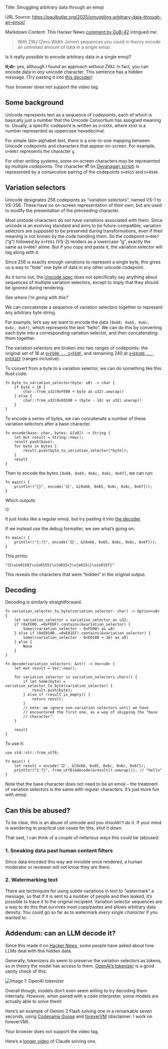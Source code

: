 Title: Smuggling arbitrary data through an emoji

URL Source: https://paulbutler.org/2025/smuggling-arbitrary-data-through-an-emoji/

Markdown Content:
This Hacker News [comment by GuB-42](https://news.ycombinator.com/item?id=42823876) intrigued me:

> With ZWJ (Zero Width Joiner) sequences you could in theory encode an unlimited amount of data in a single emoji.

Is it really possible to encode arbitrary data in a single emoji?

**tl;dr:** yes, although I found an approach without ZWJ. In fact, you can encode data in _any_ unicode character. This sentence has a hidden message󠅟󠅘󠄐󠅝󠅩󠄜󠄐󠅩󠅟󠅥󠄐󠅖󠅟󠅥󠅞󠅔󠄐󠅤󠅘󠅕󠄐󠅘󠅙󠅔󠅔󠅕󠅞󠄐󠅝󠅕󠅣󠅣󠅑󠅗󠅕󠄐󠅙󠅞󠄐󠅤󠅘󠅕󠄐󠅤󠅕󠅨󠅤󠄑. (Try pasting it into [this decoder](https://emoji.paulbutler.org/?mode=decode))

 Your browser does not support the video tag.

Some background
---------------

Unicode represents text as a sequence of _codepoints_, each of which is basically just a number that the Unicode Consortium has assigned meaning to. Usually, a specific codepoint is written as `U+XXXX`, where `XXXX` is a number represented as uppercase hexadecimal.

For simple latin-alphabet text, there is a one-to-one mapping between Unicode codepoints and characters that appear on-screen. For example, `U+0067` represents the character `g`.

For other writing systems, some on-screen characters may be represented by multiple codepoints. The character की (in [Devanagari script](https://en.wikipedia.org/wiki/Devanagari)) is represented by a consecutive pairing of the codepoints `U+0915` and `U+0940`.

Variation selectors
-------------------

Unicode designates 256 codepoints as “variation selectors”, named VS-1 to VS-256. These have no on-screen representation of their own, but are used to modify the presentation of the preceeding character.

Most unicode characters do not have variations associated with them. Since unicode is an evolving standard and aims to be future-compatible, variation selectors are supposed to be preserved during transformations, even if their meaning is not known by the code handling them. So the codepoint `U+0067` (“g”) followed by `U+FE01` (VS-2) renders as a lowercase “g”, exactly the same as `U+0067` alone. But if you copy and paste it, the variation selector will tag along with it.

Since 256 is exactly enough variations to represent a single byte, this gives us a way to “hide” one byte of data in any other unicode codepoint.

As it turns out, the [Unicode spec](https://www.unicode.org/versions/Unicode16.0.0/) does not specifically say anything about sequences of multiple variation selectors, except to imply that they should be ignored during rendering.

_See where I’m going with this?_

We can concatenate a sequence of variation selectors together to represent any arbitrary byte string.

For example, let’s say we want to encode the data `[0x68, 0x65, 0x6c, 0x6c, 0x6f]`, which represents the text “hello”. We can do this by converting each byte into a corresponding variation selector, and then concatenating them together.

The variation selectors are broken into two ranges of codepoints: the original set of 16 at [`U+FE00 .. U+FE0F`](https://unicode.org/charts/nameslist/n_FE00.html), and remaining 240 at [`U+E0100 .. U+E01EF`](https://unicode.org/charts/nameslist/n_E0100.html) (ranges inclusive).

To convert from a byte to a variation selector, we can do something like this Rust code:

```
fn byte_to_variation_selector(byte: u8) -> char {
    if byte < 16 {
        char::from_u32(0xFE00 + byte as u32).unwrap()
    } else {
        char::from_u32(0xE0100 + (byte - 16) as u32).unwrap()
    }
}
```

To encode a series of bytes, we can concatenate a number of these variation selectors after a base character.

```
fn encode(base: char, bytes: &[u8]) -> String {
    let mut result = String::new();
    result.push(base);
    for byte in bytes {
        result.push(byte_to_variation_selector(*byte));
    }
    result
}
```

Then to encode the bytes `[0x68, 0x65, 0x6c, 0x6c, 0x6f]`, we can run:

```
fn main() {
    println!("{}", encode('😊', &[0x68, 0x65, 0x6c, 0x6c, 0x6f]));
}
```

Which outputs

```
😊󠅘󠅕󠅜󠅜󠅟
```

It just looks like a regular emoji, but try pasting it into [the decoder](https://emoji.paulbutler.org/?mode=decode).

If we instead use the debug formatter, we see what’s going on:

```
fn main() {
    println!("{:?}", encode('😊', &[0x68, 0x65, 0x6c, 0x6c, 0x6f]));
}
```

This prints:

```
"😊\u{e0158}\u{e0155}\u{e015c}\u{e015c}\u{e015f}"
```

This reveals the characters that were “hidden” in the original output.

Decoding
--------

Decoding is similarly straightforward.

```
fn variation_selector_to_byte(variation_selector: char) -> Option<u8> {
    let variation_selector = variation_selector as u32;
    if (0xFE00..=0xFE0F).contains(&variation_selector) {
        Some((variation_selector - 0xFE00) as u8)
    } else if (0xE0100..=0xE01EF).contains(&variation_selector) {
        Some((variation_selector - 0xE0100 + 16) as u8)
    } else {
        None
    }
}

fn decode(variation_selectors: &str) -> Vec<u8> {
    let mut result = Vec::new();
    
    for variation_selector in variation_selectors.chars() {
        if let Some(byte) = variation_selector_to_byte(variation_selector) {
            result.push(byte);
        } else if !result.is_empty() {
            return result;
        }
        // note: we ignore non-variation selectors until we have
        // encountered the first one, as a way of skipping the "base
        // character".
    }

    result
}
```

To use it:

```
use std::str::from_utf8;

fn main() {
    let result = encode('😊', &[0x68, 0x65, 0x6c, 0x6c, 0x6f]);
    println!("{:?}", from_utf8(&decode(&result)).unwrap()); // "hello"
}
```

Note that the base character does not need to be an emoji – the treatment of variation selectors is the same with regular characters. It’s just more fun with emoji.

Can this be abused?
-------------------

To be clear, this is an abuse of unicode and you shouldn’t do it. If your mind is wandering to practical use cases for this, shut it down.

That said, I can think of a couple of nefarious ways this could be (ab)used:

### 1\. Sneaking data past human content filters

Since data encoded this way are invisible once rendered, a human moderator or reviewer will not know they are there.

### 2\. Watermarking text

There are techniques for using subtle variations in text to “watermark” a message, so that if it is sent to a number of people and then leaked, it’s possible to trace it to the original recipient. Variation selector sequences are a way to do this that survives most copy/pastes and allows arbitrary data density. You could go so far as to watermark _every single character_ if you wanted to.

Addendum: can an LLM decode it?
-------------------------------

Since this made it on [Hacker News](https://news.ycombinator.com/item?id=43023508), some people have asked about how LLMs deal with this hidden data.

Generally, tokenizers _do_ seem to preserve the variation selectors as tokens, so in theory the model has access to them. [OpenAI’s tokenizer](https://platform.openai.com/tokenizer) is a good sanity check of this:

![Image 1: OpenAI tokenizer](https://paulbutler.org/2025/smuggling-arbitrary-data-through-an-emoji/tokenizer.png)

Overall though, models don’t even seem willing to try decoding them internally. However, when paired with a code interpreter, some models are actually able to solve them!

Here’s an example of Gemini 2 Flash solving one in a remarkable seven seconds, using [Codename Goose](https://block.github.io/goose/) and [foreverVM](https://forevervm.com/) (disclaimer: I work on foreverVM).

Your browser does not support the video tag.

Here’s a [longer video](https://x.com/paulgb/status/1889834975853523323) of Claude solving one.

